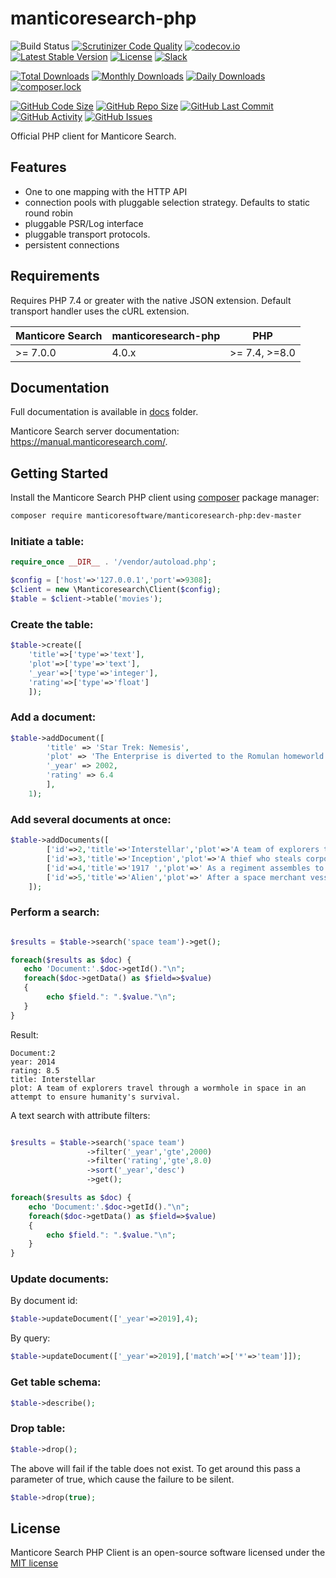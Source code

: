 manticoresearch-php
===================
![Build Status](https://github.com/manticoresoftware/manticoresearch-php/actions/workflows/ci.yml/badge.svg)
[![Scrutinizer Code Quality](https://scrutinizer-ci.com/g/manticoresoftware/manticoresearch-php/badges/quality-score.png?b=master)](https://scrutinizer-ci.com/g/manticoresoftware/manticoresearch-php/?branch=master)
[![codecov.io](https://codecov.io/github/manticoresoftware/manticoresearch-php/coverage.svg)](https://codecov.io/github/manticoresoftware/manticoresearch-php)
[![Latest Stable Version](https://poser.pugx.org/manticoresoftware/manticoresearch-php/v/stable)](https://packagist.org/packages/manticoresoftware/manticoresearch-php)
[![License](https://poser.pugx.org/manticoresoftware/manticoresearch-php/license)](https://packagist.org/packages/manticoresoftware/manticoresearch-php)
[![Slack][slack-badge]][slack-url]

[![Total Downloads](https://poser.pugx.org/manticoresoftware/manticoresearch-php/downloads)](https://packagist.org/packages/manticoresoftware/manticoresearch-php)
[![Monthly Downloads](https://poser.pugx.org/manticoresoftware/manticoresearch-php/d/monthly)](https://packagist.org/packages/manticoresoftware/manticoresearch-php)
[![Daily Downloads](https://poser.pugx.org/manticoresoftware/manticoresearch-php/d/daily)](https://packagist.org/packages/manticoresoftware/manticoresearch-php)
[![composer.lock](https://poser.pugx.org/manticoresoftware/manticoresearch-php/composerlock)](https://packagist.org/packages/manticoresoftware/manticoresearch-php)

[![GitHub Code Size](https://img.shields.io/github/languages/code-size/manticoresoftware/manticoresearch-php)](https://github.com/manticoresoftware/manticoresearch-php)
[![GitHub Repo Size](https://img.shields.io/github/repo-size/manticoresoftware/manticoresearch-php)](https://github.com/manticoresoftware/manticoresearch-php)
[![GitHub Last Commit](https://img.shields.io/github/last-commit/manticoresoftware/manticoresearch-php)](https://github.com/manticoresoftware/manticoresearch-php)
[![GitHub Activity](https://img.shields.io/github/commit-activity/m/manticoresoftware/manticoresearch-php)](https://github.com/manticoresoftware/manticoresearch-php)
[![GitHub Issues](https://img.shields.io/github/issues/manticoresoftware/manticoresearch-php)](https://github.com/manticoresoftware/manticoresearch-php/issues)


Official PHP client for Manticore Search.


Features
--------
- One to one mapping with the HTTP API
- connection pools with pluggable selection strategy. Defaults to static round robin
- pluggable PSR/Log interface
- pluggable transport protocols.
- persistent connections


Requirements
------------

Requires PHP 7.4 or greater with the native JSON extension. Default transport handler uses the cURL extension.

| Manticore Search  | manticoresearch-php |     PHP       |
| ----------------- | ------------------- | ------------- |
| >= 7.0.0          | 4.0.x               | >= 7.4, >=8.0 |

Documentation
-------------

Full documentation is available in  [docs](docs) folder.



Manticore Search server documentation: https://manual.manticoresearch.com/.


Getting Started
---------------

Install the Manticore Search PHP client using [composer](https://getcomposer.org) package manager:

```bash
composer require manticoresoftware/manticoresearch-php:dev-master
```
### Initiate a table:

```php
require_once __DIR__ . '/vendor/autoload.php';

$config = ['host'=>'127.0.0.1','port'=>9308];
$client = new \Manticoresearch\Client($config);
$table = $client->table('movies');
```

### Create the table:

```php
$table->create([
    'title'=>['type'=>'text'],
    'plot'=>['type'=>'text'],
    '_year'=>['type'=>'integer'],
    'rating'=>['type'=>'float']
    ]);
```

### Add a document:

```php
$table->addDocument([
        'title' => 'Star Trek: Nemesis',
        'plot' => 'The Enterprise is diverted to the Romulan homeworld Romulus, supposedly because they want to negotiate a peace treaty. Captain Picard and his crew discover a serious threat to the Federation once Praetor Shinzon plans to attack Earth.',
        '_year' => 2002,
        'rating' => 6.4
        ],
    1);
```

### Add several documents at once:

```php
$table->addDocuments([
        ['id'=>2,'title'=>'Interstellar','plot'=>'A team of explorers travel through a wormhole in space in an attempt to ensure humanity\'s survival.','_year'=>2014,'rating'=>8.5],
        ['id'=>3,'title'=>'Inception','plot'=>'A thief who steals corporate secrets through the use of dream-sharing technology is given the inverse task of planting an idea into the mind of a C.E.O.','_year'=>2010,'rating'=>8.8],
        ['id'=>4,'title'=>'1917 ','plot'=>' As a regiment assembles to wage war deep in enemy territory, two soldiers are assigned to race against time and deliver a message that will stop 1,600 men from walking straight into a deadly trap.','_year'=>2018,'rating'=>8.4],
        ['id'=>5,'title'=>'Alien','plot'=>' After a space merchant vessel receives an unknown transmission as a distress call, one of the team\'s member is attacked by a mysterious life form and they soon realize that its life cycle has merely begun.','_year'=>1979,'rating'=>8.4]
    ]); 
```

### Perform a search:

```php

$results = $table->search('space team')->get();

foreach($results as $doc) {
   echo 'Document:'.$doc->getId()."\n";
   foreach($doc->getData() as $field=>$value)
   {   
        echo $field.": ".$value."\n";
   }
}
```
Result:
```
Document:2
year: 2014
rating: 8.5
title: Interstellar
plot: A team of explorers travel through a wormhole in space in an attempt to ensure humanity's survival.

```
A text search with attribute filters:

```php

$results = $table->search('space team')
                 ->filter('_year','gte',2000)
                 ->filter('rating','gte',8.0)
                 ->sort('_year','desc')
                 ->get();

foreach($results as $doc) {
    echo 'Document:'.$doc->getId()."\n";
    foreach($doc->getData() as $field=>$value)
    {   
        echo $field.": ".$value."\n";
    }
}
```



### Update documents:

By document id:

```php
$table->updateDocument(['_year'=>2019],4);

```

By query:

```php
$table->updateDocument(['_year'=>2019],['match'=>['*'=>'team']]);

```


### Get table schema:
```php
$table->describe();
```

### Drop table:

```php
$table->drop();
```

The above will fail if the table does not exist.  To get around this pass a parameter of true, which cause the failure
to be silent.

```php
$table->drop(true);
```




License
-------
Manticore Search PHP Client is an open-source software licensed under the [MIT license](LICENSE.txt)


[slack-url]: https://slack.manticoresearch.com/
[slack-badge]:  https://img.shields.io/badge/Slack-join%20chat-green.svg
